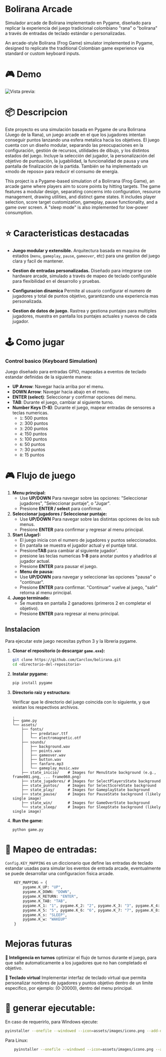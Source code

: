 # Bolirana Arcade

Simulador arcade de Bolirana implementado en Pygame, diseñado para replicar la experiencia del juego tradicional colombiano "rana" o "bolirana" a través de entradas de teclado estándar o personalizadas.

An arcade-style Bolirana (Frog Game) simulator implemented in Pygame, designed to replicate the traditional Colombian game experience via standard or custom keyboard inputs.

# :video_game: Demo
![Vista previa:](https://media1.giphy.com/media/v1.Y2lkPTc5MGI3NjExNjFmdWF5a3lpbGw5d3Qyanc0aTV3cTd1YzhndHFrZGd0MzNlcHRhcCZlcD12MV9pbnRlcm5hbF9naWZfYnlfaWQmY3Q9Zw/50pw4rhiug0Fm2y5DS/giphy.gif)

# :package:  Descripcion

Este proyecto es una simulación basada en Pygame de una Bolirrana (Juego de la Rana), un juego arcade en el que los jugadores intentan conseguir puntos lanzando una esfera metalica hacia los objetivos. El juego cuenta con un diseño modular, separando las preocupaciones en la configuración, gestión de recursos, utilidades de dibujo, y los distintos estados del juego. Incluye la selección del jugador, la personalización del objetivo de puntuación, la jugabilidad, la funcionalidad de pausa y una pantalla de finalización de la partida. También se ha implementado un «modo de reposo» para reducir el consumo de energía.


This project is a Pygame-based simulation of a Bolirrana (Frog Game), an arcade game where players aim to score points by hitting targets. The game features a modular design, separating concerns into configuration, resource management, drawing utilities, and distinct game states. It includes player selection, score target customization, gameplay, pause functionality, and a game over screen. A "sleep mode" is also implemented for low-power consumption.

# :star: Caracteristicas destacadas

* **Juego modular y extensible.** Arquitectura basada en maquina de estados (```menu```, ```gameplay```, ```pause```, ```gameover```, etc) para una gestion del juego clara y facil de mantener.
* **Gestion de entradas personalizadas.** Diseñado para integrarse con hardware arcade, simulado a través de mapeo de teclado configurable para flexibilidad en el desarrollo y pruebas.
* **Configuracion dinamica** Permite al usuario configurar el numero de jugadores y total de puntos objetivo, garantizando una experiencia mas personalizada.

* **Gestion de datos de juego.** Rastrea y gestiona puntajes para multiples jugadores, muestra en pantalla los puntajes actuales y nuevos de cada jugador.



# :joystick: Como jugar

### Control basico (Keyboard Simulation)

Juego diseñado para entradas GPIO, mapeadas a eventos de teclado estandar definidas de la siguiente manera:

* **UP Arrow**: Navegar hacia arriba por el menu.
* **DOWN Arrow**: Navegar hacia abajo en el menu.
* **ENTER (select)**: Seleccionar y confirmar opciones del menu.
* **TAB**: Durante el juego, cambiar al siguiente turno.
* **Number Keys (1-8)**: Durante el juego, mapear entradas de sensores a teclas numericas.
    * `1`: 500 puntos
    * `2`: 300 puntos
    * `3`: 200 puntos
    * `4`: 150 puntos
    * `5`: 100 puntos
    * `6`: 50 puntos
    * `7`: 30 puntos
    * `8`: 15 puntos


# :video_game: Flujo de juego

1.  **Menu principal:**
    * Use **UP/DOWN** Para navegar sobre las opciones: "Seleccionar jugadores", "Seleccionar puntaje", o "Jugar".
    * Presione **ENTER / select** para confirmar.
2.  **Seleccionar jugadores / Seleccionar puntaje:**
    * Use **UP/DOWN** Para navegar sobre las distintas opciones de los sub menus.
    * Presione **ENTER** para confirmar y regresar al menu principal.
3.  **Start (Jugar):**
    * El juego inicia con el numero de jugadores y puntos seleccionados.
    * En pantalla se muestra el jugador actual y el puntaje total.
    * Presione**TAB** para cambiar al siguiente jugador'.
    * presione las teclas numericas **1-8** para anotar puntos y añadirlos al jugador actual.
    * Presione **ENTER** para pausar el juego.
    *  **Menu de pausa:**
    * Use **UP/DOWN** para navegar y seleccionar las opciones "pausa" o "continuar".
    * Presione **ENTER** para confirmar. "Continuar" vuelve al juego, "salir" retorna al menu principal.
5.  **Juego terminado:**
    * Se muestra en pantalla 2 ganadores (primeros 2 en completar el objetivo).
    * Presione **ENTER** para regresar al menu principal.


## Instalacion

Para ejecutar este juego necesitas python 3 y la libreria pygame.

1.  **Clonar el repositorio (o descargar `game.exe`):**

    ```bash
    git clone https://github.com/Carclox/bolirana.git
    cd <directorio-del-repositorio>
    ```

2.  **Instalar pygame:**

    ```bash
    pip install pygame
    ```

3.  **Directorio raiz y estructura:**

    Verificar que le directorio del juego coincida con lo siguiente, y que existan los respectivos archivos.

    ```
    .
    ├── game.py
    └── assets/
        ├── fonts/
        │   ├── predataur.ttf
        │   └── electromagnetic.otf
        ├── sounds/
        │   ├── background.wav
        │   ├── points.wav
        │   ├── gameover.wav
        │   ├── button.wav
        │   ├── fanfare.mp3
        │   └── gameplay_music.wav
        ├── state_inicio/    # Images for MenuState background (e.g.,       frame001.png, ... frame060.png)
        ├── state_jugadores/ # Images for SelectPlayersState background
        ├── state_puntos/    # Images for SelectScoreState background
        ├── state_play/      # Images for GameplayState background
        ├── state_pause/     # Images for PauseState background (likely single image)
        ├── state_win/       # Images for GameOverState background
        └── state_sleep/     # Images for SleepState background (likely single image)
    ```



4.  **Run the game:**

    ```bash
    python game.py
    ```



# :space_invader: Mapeo de entradas:

`Config.KEY_MAPPING` es un diccionario que define las entradas de teclado estandar usadas para simular los eventos de entrada arcade, eventualmente se puede desarrollar una configuracion fisica arcade.

```python
    KEY_MAPPING = {
        pygame.K_UP: "UP",
        pygame.K_DOWN: "DOWN",
        pygame.K_RETURN: "ENTER",
        pygame.K_TAB: "TAB",
        pygame.K_1: "1", pygame.K_2: "2", pygame.K_3: "3", pygame.K_4: "4",
        pygame.K_5: "5", pygame.K_6: "6", pygame.K_7: "7", pygame.K_8: "8",
        pygame.K_s: "SLEEP",
        pygame.K_w: "WAKEUP"
    }

```


# Mejoras futuras
**:memo: Inteligencia en turnos** optimizar el flujo de turnos durante el juego, para que salte automaticamente a los jugadores que no han completado el objetivo.

**:memo: Teclado virtual** Implementar interfaz de teclado virtual que permita personalizar nombres de jugadores y puntos objetivo dentro de un limite especifico, por ejemplo: (0-20000), dentro del menu principal.



# **:slot_machine: generar ejecutable:**
En caso de requerirlo, para Windows ejecute:
```bash
pyinstaller --onefile --windowed --icon=assets/images/icono.png --add-data="assets;assets" rana.py
```
Para Linux:
```bash
    pyinstaller --onefile --windowed --icon=assets/images/icono.png --add-data="assets:assets" rana.py
```
